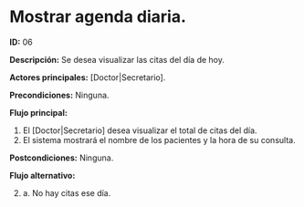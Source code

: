 # Mostrar agenda diaria.
**ID:** 06

**Descripción:** Se desea visualizar las citas del día de hoy.

**Actores principales:** [Doctor|Secretario].

**Precondiciones:** Ninguna.

**Flujo principal:**
1. El [Doctor|Secretario] desea visualizar el total de citas del día.
2. El sistema mostrará el nombre de los pacientes y la hora de su consulta.

**Postcondiciones:** Ninguna.

**Flujo alternativo:**

2. a. No hay citas ese día.
